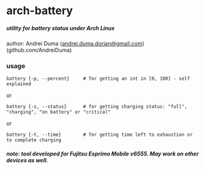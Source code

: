 arch-battery
============

##### utility for battery status under Arch Linux

author: Andrei Duma (andrei.duma.dorian@gmail.com) (github.com/AndreiDuma)

### usage
    battery {-p, --percent}     # for getting an int in [0, 100] - self explained

or

    battery {-s, --status}      # for getting charging status: "full", "charging", "on battery" or "critical"

or

    battery {-t, --time}        # for getting time left to exhaustion or to complete charging

##### note: tool developed for Fujitsu Esprimo Mobile v6555. May work on other devices as well.
